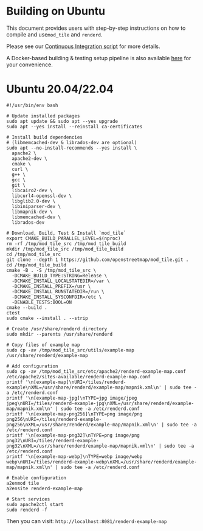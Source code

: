 # Building on Ubuntu

This document provides users with step-by-step instructions on how to compile and use`mod_tile` and `renderd`.

Please see our [Continuous Integration script](/.github/workflows/build-and-test.yml) for more details.

A Docker-based building & testing setup pipeline is also available [here](/docker) for your convenience.

# Ubuntu 20.04/22.04

```shell
#!/usr/bin/env bash

# Update installed packages
sudo apt update && sudo apt --yes upgrade
sudo apt --yes install --reinstall ca-certificates

# Install build dependencies
# (libmemcached-dev & librados-dev are optional)
sudo apt --no-install-recommends --yes install \
  apache2 \
  apache2-dev \
  cmake \
  curl \
  g++ \
  gcc \
  git \
  libcairo2-dev \
  libcurl4-openssl-dev \
  libglib2.0-dev \
  libiniparser-dev \
  libmapnik-dev \
  libmemcached-dev \
  librados-dev

# Download, Build, Test & Install `mod_tile`
export CMAKE_BUILD_PARALLEL_LEVEL=$(nproc)
rm -rf /tmp/mod_tile_src /tmp/mod_tile_build
mkdir /tmp/mod_tile_src /tmp/mod_tile_build
cd /tmp/mod_tile_src
git clone --depth 1 https://github.com/openstreetmap/mod_tile.git .
cd /tmp/mod_tile_build
cmake -B . -S /tmp/mod_tile_src \
  -DCMAKE_BUILD_TYPE:STRING=Release \
  -DCMAKE_INSTALL_LOCALSTATEDIR=/var \
  -DCMAKE_INSTALL_PREFIX=/usr \
  -DCMAKE_INSTALL_RUNSTATEDIR=/run \
  -DCMAKE_INSTALL_SYSCONFDIR=/etc \
  -DENABLE_TESTS:BOOL=ON
cmake --build .
ctest
sudo cmake --install . --strip

# Create /usr/share/renderd directory
sudo mkdir --parents /usr/share/renderd

# Copy files of example map
sudo cp -av /tmp/mod_tile_src/utils/example-map /usr/share/renderd/example-map

# Add configuration
sudo cp -av /tmp/mod_tile_src/etc/apache2/renderd-example-map.conf /etc/apache2/sites-available/renderd-example-map.conf
printf '\n[example-map]\nURI=/tiles/renderd-example\nXML=/usr/share/renderd/example-map/mapnik.xml\n' | sudo tee -a /etc/renderd.conf
printf '\n[example-map-jpg]\nTYPE=jpg image/jpeg jpeg\nURI=/tiles/renderd-example-jpg\nXML=/usr/share/renderd/example-map/mapnik.xml\n' | sudo tee -a /etc/renderd.conf
printf '\n[example-map-png256]\nTYPE=png image/png png256\nURI=/tiles/renderd-example-png256\nXML=/usr/share/renderd/example-map/mapnik.xml\n' | sudo tee -a /etc/renderd.conf
printf '\n[example-map-png32]\nTYPE=png image/png png32\nURI=/tiles/renderd-example-png32\nXML=/usr/share/renderd/example-map/mapnik.xml\n' | sudo tee -a /etc/renderd.conf
printf '\n[example-map-webp]\nTYPE=webp image/webp webp\nURI=/tiles/renderd-example-webp\nXML=/usr/share/renderd/example-map/mapnik.xml\n' | sudo tee -a /etc/renderd.conf

# Enable configuration
a2enmod tile
a2ensite renderd-example-map

# Start services
sudo apache2ctl start
sudo renderd -f
```

Then you can visit: `http://localhost:8081/renderd-example-map`
